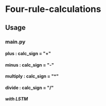 # Four-rule-calculations

## Usage
### main.py

#### plus : calc_sign = "+"
#### minus : calc_sign = "-"
#### multiply : calc_sign = "*"
#### divide : calc_sign = "/"

##### with LSTM
